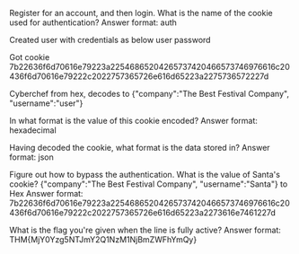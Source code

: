 
Register for an account, and then login.
What is the name of the cookie used for authentication?
Answer format: auth

Created user with credentials as below
user
password

Got cookie
7b22636f6d70616e79223a22546865204265737420466573746976616c20436f6d70616e79222c2022757365726e616d65223a2275736572227d

Cyberchef from hex, decodes to
{"company":"The Best Festival Company", "username":"user"}


In what format is the value of this cookie encoded?
Answer format: hexadecimal


Having decoded the cookie, what format is the data stored in?
Answer format: json


Figure out how to bypass the authentication.
What is the value of Santa's cookie?
{"company":"The Best Festival Company", "username":"Santa"}
to Hex
Answer format: 7b22636f6d70616e79223a22546865204265737420466573746976616c20436f6d70616e79222c2022757365726e616d65223a2273616e7461227d


What is the flag you're given when the line is fully active?
Answer format: THM{MjY0Yzg5NTJmY2Q1NzM1NjBmZWFhYmQy}

